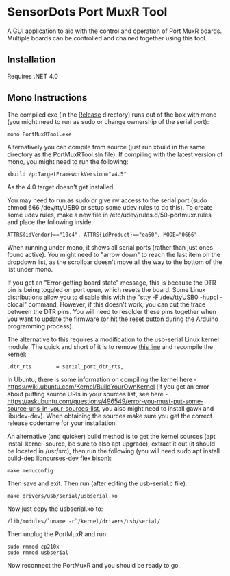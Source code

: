 # SensorDots Port MuxR Tool

A GUI application to aid with the control and operation of Port MuxR boards. Multiple boards can be controlled and chained together using this tool.

## Installation

Requires .NET 4.0

## Mono Instructions

The compiled exe (in the [Release](https://github.com/SensorDots/PortMuxRTool/tree/master/PortMuxRTool/bin/Release) directory) runs out of the box with mono (you might need to run as sudo or change ownership of the serial port):
```
mono PortMuxRTool.exe
```
Alternatively you can compile from source (just run xbuild in the same directory as the PortMuxRTool.sln file). If compiling with the latest version of mono, you might need to run the following:
```
xbuild /p:TargetFrameworkVersion="v4.5"
```
As the 4.0 target doesn't get installed.

You may need to run as sudo or give rw access to the serial port (sudo chmod 666 /dev/ttyUSB0 or setup some udev rules to do this). To create some udev rules, make a new file in /etc/udev/rules.d/50-portmuxr.rules and place the following inside:
```
ATTRS{idVendor}=="10c4", ATTRS{idProduct}=="ea60", MODE="0666"
```
When running under mono, it shows all serial ports (rather than just ones found active). You might need to "arrow down" to reach the last item on the dropdown list, as the scrollbar doesn't move all the way to the bottom of the list under mono.

If you get an "Error getting board state" message, this is because the DTR pin is being toggled on port open, which resets the board. Some Linux distributions allow you to disable this with the "stty -F /dev/ttyUSB0 -hupcl -clocal" command. However, if this doesn't work, you can cut the trace between the DTR pins. You will need to resolder these pins together when you want to update the firmware (or hit the reset button during the Arduino programming process).

The alternative to this requires a modification to the usb-serial Linux kernel module. The quick and short of it is to remove [this line](https://github.com/torvalds/linux/blob/master/drivers/usb/serial/usb-serial.c#L712) and recompile the kernel:
```
.dtr_rts		= serial_port_dtr_rts,
```
In Ubuntu, there is some information on compiling the kernel here - https://wiki.ubuntu.com/Kernel/BuildYourOwnKernel (if you get an error about putting source URIs in your sources list, see here - https://askubuntu.com/questions/496549/error-you-must-put-some-source-uris-in-your-sources-list, you also might need to install gawk and libudev-dev). When obtaining the sources make sure you get the correct release codename for your installation.

An alternative (and quicker) build method is to get the kernel sources (apt install kernel-source, be sure to also apt upgrade), extract it out (it should be located in /usr/src), then run the following (you will need sudo apt install build-dep libncurses-dev flex bison):

```
make menuconfig
```
Then save and exit. Then run (after editing the usb-serial.c file):
```
make drivers/usb/serial/usbserial.ko
```
Now just copy the usbserial.ko to:
```
/lib/modules/`uname -r`/kernel/drivers/usb/serial/
```
Then unplug the PortMuxR and run:
```
sudo rmmod cp210x
sudo rmmod usbserial
```
Now reconnect the PortMuxR and you should be ready to go.
